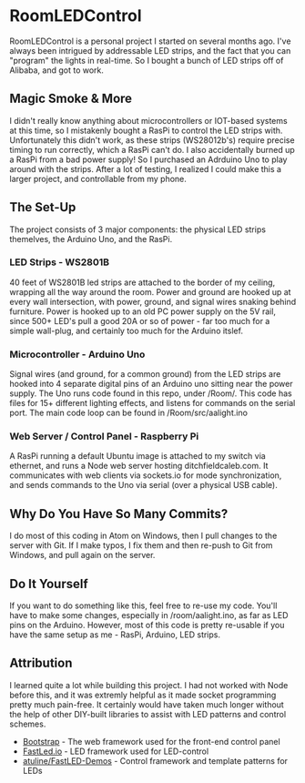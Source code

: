 # RoomLEDControl

RoomLEDControl is a personal project I started on several months ago. I've always been intrigued by addressable LED strips, and the fact that you can "program" the lights in real-time. So I bought a bunch of LED strips off of Alibaba, and got to work.

## Magic Smoke & More

I didn't really know anything about microcontrollers or IOT-based systems at this time, so I mistakenly bought a RasPi to control the LED strips with. Unfortunately this didn't work, as these strips (WS28012b's) require precise timing to run correctly, which a RasPi can't do. I also accidentally burned up a RasPi from a bad power supply! So I purchased an Adrduino Uno to play around with the strips. After a lot of testing, I realized I could make this a larger project, and controllable from my phone.

## The Set-Up

The project consists of 3 major components: the physical LED strips themelves, the Arduino Uno, and the RasPi.

### LED Strips - WS2801B

40 feet of WS2801B led strips are attached to the border of my ceiling, wrapping all the way around the room. Power and ground are hooked up at every wall intersection, with power, ground, and signal wires snaking behind furniture. Power is hooked up to an old PC power supply on the 5V rail, since 500+ LED's pull a good 20A or so of power - far too much for a simple wall-plug, and certainly too much for the Arduino itslef.

### Microcontroller - Arduino Uno

Signal wires (and ground, for a common ground) from the LED strips are hooked into 4 separate digital pins of an Arduino uno sitting near the power supply. The Uno runs code found in this repo, under /Room/. This code has files for 15+ different lighting effects, and listens for commands on the serial port. The main code loop can be found in /Room/src/aalight.ino

### Web Server / Control Panel - Raspberry Pi

A RasPi running a default Ubuntu image is attached to my switch via ethernet, and runs a Node web server hosting ditchfieldcaleb.com. It communicates with web clients via sockets.io for mode synchronization, and sends commands to the Uno via serial (over a physical USB cable).

## Why Do You Have So Many Commits?

I do most of this coding in Atom on Windows, then I pull changes to the server with Git. If I make typos, I fix them and then re-push to Git from Windows, and pull again on the server.

## Do It Yourself

If you want to do something like this, feel free to re-use my code. You'll have to make some changes, especially in /room/aalight.ino, as far as LED pins on the Arduino. However, most of this code is pretty re-usable if you have the same setup as me - RasPi, Arduino, LED strips.

## Attribution

I learned quite a lot while building this project. I had not worked with Node before this, and it was extremly helpful as it made socket programming pretty much pain-free. It certainly would have taken much longer without the help of other DIY-built libraries to assist with LED patterns and control schemes.

* [Bootstrap](http://getbootstrap.com/2.3.2/) - The web framework used for the front-end control panel
* [FastLed.io](https://github.com/FastLED/FastLED) - LED framework used for LED-control
* [atuline/FastLED-Demos](https://github.com/atuline/FastLED-Demos) - Control framework and template patterns for LEDs
